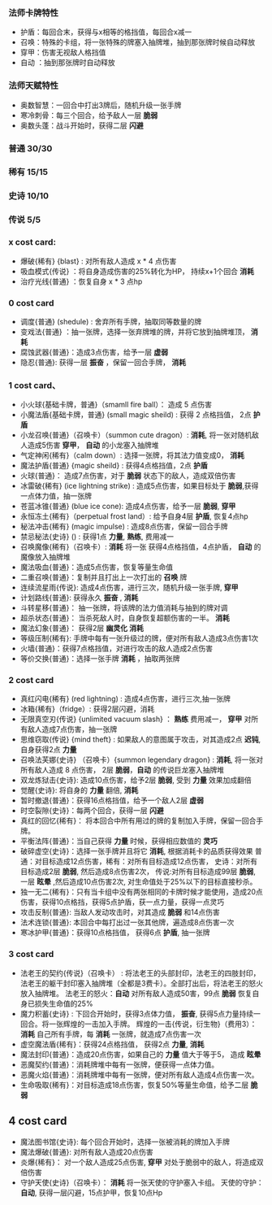 ### 法师卡牌特性
- 护盾：每回合末，获得与x相等的格挡值，每回合x减一
- 召唤：特殊的卡组，将一张特殊的牌塞入抽牌堆，抽到那张牌时候自动释放
- 穿甲：伤害无视敌人格挡值
- 自动 ：抽到那张牌时自动释放
### 法师天赋特性
- 奥数智慧：一回合中打出3牌后，随机升级一张手牌
- 寒冷刺骨：每三个回合，给予敌人一层 __脆弱__ 
- 奥数头蓬：战斗开始时，获得二层 __闪避__


### 普通 30/30
### 稀有 15/15
### 史诗 10/10
### 传说 5/5

### x cost card:
- 爆破{稀有} {blast} : 对所有敌人造成 x * 4 点伤害
- 吸血模式{传说} ：将自身造成伤害的25%转化为HP， 持续x+1个回合 __消耗__ 
- 治疗光线{普通} ：恢复自身 x * 3 点hp 

### 0 cost card
- 调度{普通} (shedule) : 舍弃所有手牌，抽取同等数量的牌 
- 变戏法{普通} ：抽一张牌，选择一张弃牌堆的牌，并将它放到抽牌堆顶， __消耗__
- 腐蚀武器{普通}：造成3点伤害，给予一层 __虚弱__
- 隐忍{普通}: 获得一层 __振奋__ ，保留一回合手牌， __消耗__

### 1 cost card、
- 小火球{基础卡牌，普通}（smamll fire ball）： 造成 5 点伤害
- 小魔法盾{基础卡牌，普通} (small magic sheild) : 获得 2 点格挡值， 2点 __护盾__
- 小龙召唤{普通}（召唤卡）（summon cute dragon）: __消耗__,  将一张对随机敌人造成5伤害 __穿甲__， __自动__ 的小龙塞入抽牌堆
- 气定神闲{稀有}（calm down）: 选择一张牌，将其法力值变成0， __消耗__
- 魔法护盾{普通} {magic sheild} : 获得4点格挡值，2点 __护盾__
- 火球{普通}： 造成7点伤害，对于 __脆弱__ 状态下的敌人，造成双倍伤害
- 冰雷破{稀有} (ice lightning strike) : 造成5点伤害，如果目标处于 __脆弱__,获得一点体力值，抽一张牌
- 苍蓝冰锥{普通} (blue ice cone): 造成4点伤害，给予一层 __脆弱__, __穿甲__
- 永恒冻土{稀有}（perpetual frost land）: 给予自身4层 __护盾__, 恢复4点hp
- 秘法冲击{稀有} (magic impulse) : 造成8点伤害，保留一回合手牌
- 禁忌秘法{史诗} () : 获得1点 __力量__,  __熟练__, 费用减一
- 召唤魔像{稀有}（召唤卡）: __消耗__ 将一张 获得4点格挡值，4点护盾， __自动__ 的魔像放入抽牌堆  
- 魔法吸血{普通}：造成5点伤害，恢复等量生命值
- 二重召唤{普通}：复制并且打出上一次打出的 __召唤__ 牌
- 连续流星雨{传说}: 造成4点伤害，进行三次，随机升级一张手牌, __穿甲__ 
- 计划路线{普通}: 获得永久 __振奋__ , __消耗__
- 斗转星移{普通}： 抽一张牌，将该牌的法力值消耗与抽到的牌对调
- 超杀状态{普通}： 当杀死敌人时，自身恢复超额伤害的一半。 __消耗__
- 魔法幻象{普通}： 获得2层 __幽灵化__ __消耗__
- 等级压制{稀有}: 手牌中每有一张升级过的牌，便对所有敌人造成3点伤害1次
- 火墙{普通}：获得7点格挡值，对进行攻击的敌人造成2点伤害
- 等价交换{普通}：选择一张手牌 __消耗__ ，抽取两张牌

### 2 cost card
- 真红闪电{稀有} (red lightning) : 造成4点伤害，进行三次,抽一张牌
- 冰箱{稀有}（fridge）: 获得2层闪避，消耗
- 无限真空刃{传说} {unlimited vacuum slash} ： __熟练__ 费用减一， __穿甲__ 对所有敌人造成7点伤害，抽一张牌
- 思维窃取{传说} {mind theft} : 如果敌人的意图属于攻击，对其造成2点 __迟钝__, 自身获得2点 __力量__
- 召唤法芙娜{史诗} （召唤卡）{summon legendary dragon} : __消耗__, 将一张对所有敌人造成 8 点伤害， 2层 __脆弱__，__自动__ 的传说巨龙塞入抽牌堆
- 双龙炼狱击{史诗}: 造成10点伤害，给予2层 __脆弱__, 受到 __力量__ 效果加成翻倍
- 觉醒{史诗}: 将自身的 __力量__ 翻倍, __消耗__ 
- 暂时撤退{普通}：获得16点格挡值，给予一个敌人2层 __虚弱__ 
- 时空裂隙{史诗}：每两个回合，获得一层 __闪避__
- 真红的回忆{稀有}： 将本回合中所有用过的牌的复制加入手牌，保留一回合手牌。
- 平衡法阵{普通}：当自己获得 __力量__ 时候，获得相应数值的 __灵巧__
- 破碎虚空{史诗}：选择一张手牌并且将它 __消耗__, 根据消耗卡的品质获得效果 普通：对目标造成12点伤害，稀有：对所有目标造成12点伤害， 史诗：对所有目标造成2层 __脆弱__, 然后造成8点伤害2次， 传说:对所有目标造成99层 __脆弱__, 一层 __眩晕__  ,然后造成10点伤害2次, 对生命值处于25%以下的目标直接秒杀。
- 独一无二{稀有}：只有当卡组中没有两张相同的卡牌时候才能使用，造成20点伤害，获得10点格挡，获得5点护盾，获一点力量，获得一点灵巧
- 攻击反制{普通}: 当敌人发动攻击时，对其造成 __脆弱__ 和14点伤害
- 法术连锁{普通}: 本回合中每打出过一张其他牌，遍造成8点伤害一次 
- 寒冰护甲{普通}：获得10点格挡值， 获得6点 __护盾__, 抽一张牌

### 3 cost card
- 法老王的契约{传说}（召唤卡） : 将法老王的头部封印，法老王的四肢封印，法老王的躯干封印塞入抽牌堆（全都是3费卡）。全部打出后，将法老王的怒火放入抽牌堆。
法老王的怒火：__自动__ 对所有敌人造成50害，99点 __脆弱__ 恢复自身已损失生命值的25%
- 魔力积蓄{史诗} : 下回合开始时，获得3点体力值， __振奋__, 获得5点力量持续一回合。将一张辉煌的一击加入手牌。
辉煌的一击{传说，衍生物}（费用3）： __消耗__ 自己所有手牌，每 __消耗__ 一张牌，就造成7点伤害一次
- 虚空魔法盾{稀有}：获得24点格挡值， 获得2点 __力量__, __消耗__
- 魔法封印{普通}：造成20点伤害，如果自己的 __力量__ 值大于等于5， 造成 __眩晕__
- 恶魔契约{普通}：消耗牌堆中每有一张牌，便获得一点体力值。
- 恶魔火焰{普通}：消耗牌堆中每有一张牌，便对所有敌人造成4点伤害一次。
- 生命吸取{稀有}：对目标造成18点伤害，恢复50%等量生命值，给予二层 __脆弱__

## 4 cost card
- 魔法图书馆{史诗}: 每个回合开始时，选择一张被消耗的牌加入手牌
- 魔法爆破{普通}: 对所有敌人造成20点伤害
- 炎爆{稀有}： 对一个敌人造成25点伤害,  __穿甲__ 对处于脆弱中的敌人，将造成双倍伤害
- 守护天使{史诗}（召唤卡）： __消耗__ 将一张天使的守护塞入卡组。 天使的守护： __自动__, 获得一层闪避，15点护甲，恢复10点Hp

